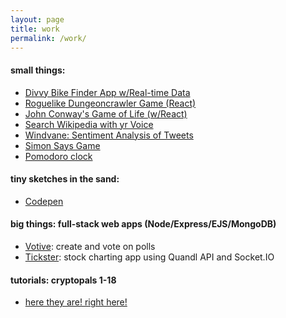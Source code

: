 ```yaml
---
layout: page
title: work
permalink: /work/
---
```


#### small things:
* [Divvy Bike Finder App w/Real-time Data](https://thmsdnnr.github.io/divvyme/)
* [Roguelike Dungeoncrawler Game (React)](https://thmsdnnr.github.io/roguelike/)
* [John Conway's Game of Life (w/React)](https://thmsdnnr.github.io/conwaygameoflife/)
* [Search Wikipedia with yr Voice](https://thmsdnnr.github.io/javascript30/day20/)
* [Windvane: Sentiment Analysis of Tweets](https://windvane.herokuapp.com/)
* [Simon Says Game](https://thmsdnnr.github.io/simonsays/)
* [Pomodoro clock](https://thmsdnnr.github.io/beefsteak/)

#### tiny sketches in the sand:
* [Codepen](https://codepen.io/thmsdnnr/pens/popular/)

#### big things: full-stack web apps (Node/Express/EJS/MongoDB)
* [Votive](https://votive.herokuapp.com): create and vote on polls
* [Tickster](https://tickster.herokuapp.com): stock charting app using Quandl API and Socket.IO

#### tutorials: cryptopals 1-18
* [here they are! right here!](https://thmsdnnr.github.io/blog/)
